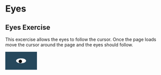 # Eyes
## Eyes Exercise
This excercise allows the eyes to follow the cursor.  Once the page loads move the cursor around the page and the eyes should follow.

<img src = "oneeye.png" width='100'/>

